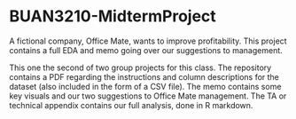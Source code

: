 # BUAN3210-MidtermProject
A fictional company, Office Mate, wants to improve profitability. This project contains a full EDA and memo going over our suggestions to management.


This one the second of two group projects for this class. The repository contains a PDF regarding the instructions and column descriptions for the dataset (also included in the form of a CSV file). The memo contains some key visuals and our two suggestions to Office Mate management. The TA or technical appendix contains our full analysis, done in R markdown.
